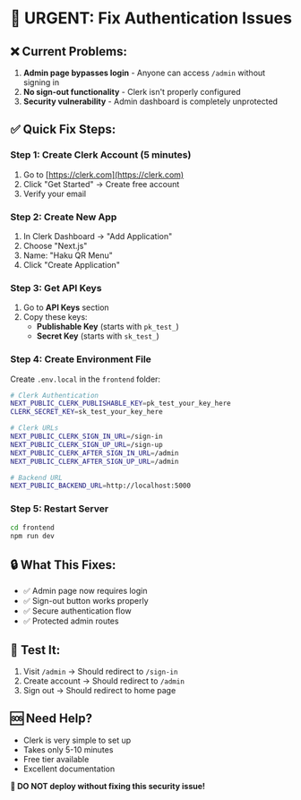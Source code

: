 # 🚨 URGENT: Fix Authentication Issues

## ❌ **Current Problems:**
1. **Admin page bypasses login** - Anyone can access `/admin` without signing in
2. **No sign-out functionality** - Clerk isn't properly configured
3. **Security vulnerability** - Admin dashboard is completely unprotected

## ✅ **Quick Fix Steps:**

### **Step 1: Create Clerk Account (5 minutes)**
1. Go to [https://clerk.com](https://clerk.com)
2. Click "Get Started" → Create free account
3. Verify your email

### **Step 2: Create New App**
1. In Clerk Dashboard → "Add Application"
2. Choose "Next.js"
3. Name: "Haku QR Menu"
4. Click "Create Application"

### **Step 3: Get API Keys**
1. Go to **API Keys** section
2. Copy these keys:
   - **Publishable Key** (starts with `pk_test_`)
   - **Secret Key** (starts with `sk_test_`)

### **Step 4: Create Environment File**
Create `.env.local` in the `frontend` folder:

```bash
# Clerk Authentication
NEXT_PUBLIC_CLERK_PUBLISHABLE_KEY=pk_test_your_key_here
CLERK_SECRET_KEY=sk_test_your_key_here

# Clerk URLs
NEXT_PUBLIC_CLERK_SIGN_IN_URL=/sign-in
NEXT_PUBLIC_CLERK_SIGN_UP_URL=/sign-up
NEXT_PUBLIC_CLERK_AFTER_SIGN_IN_URL=/admin
NEXT_PUBLIC_CLERK_AFTER_SIGN_UP_URL=/admin

# Backend URL
NEXT_PUBLIC_BACKEND_URL=http://localhost:5000
```

### **Step 5: Restart Server**
```bash
cd frontend
npm run dev
```

## 🔒 **What This Fixes:**
- ✅ Admin page now requires login
- ✅ Sign-out button works properly
- ✅ Secure authentication flow
- ✅ Protected admin routes

## 🧪 **Test It:**
1. Visit `/admin` → Should redirect to `/sign-in`
2. Create account → Should redirect to `/admin`
3. Sign out → Should redirect to home page

## 🆘 **Need Help?**
- Clerk is very simple to set up
- Takes only 5-10 minutes
- Free tier available
- Excellent documentation

**🚨 DO NOT deploy without fixing this security issue!**
